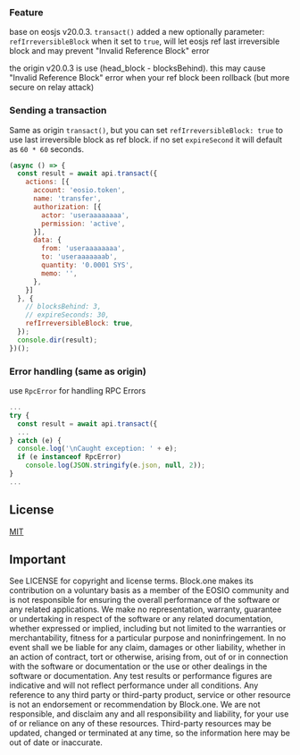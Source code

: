 ### Feature
base on eosjs v20.0.3. 
`transact()` added a new optionally parameter: `refIrreversibleBlock`
when it set to `true`, will let eosjs ref last irreversible block
and may prevent "Invalid Reference Block" error

the origin v20.0.3 is use (head_block - blocksBehind). this may cause "Invalid Reference Block" error when your ref block been rollback (but more secure on relay attack)

### Sending a transaction

Same as origin `transact()`, but you can set `refIrreversibleBlock: true` to use 
last irreversible block as ref block. if no set `expireSecond` it will default as `60 * 60` seconds.

```js
(async () => {
  const result = await api.transact({
    actions: [{
      account: 'eosio.token',
      name: 'transfer',
      authorization: [{
        actor: 'useraaaaaaaa',
        permission: 'active',
      }],
      data: {
        from: 'useraaaaaaaa',
        to: 'useraaaaaaab',
        quantity: '0.0001 SYS',
        memo: '',
      },
    }]
  }, {
    // blocksBehind: 3,
    // expireSeconds: 30,
    refIrreversibleBlock: true,
  });
  console.dir(result);
})();
```

### Error handling (same as origin)

use `RpcError` for handling RPC Errors
```js
...
try {
  const result = await api.transact({
  ...
} catch (e) {
  console.log('\nCaught exception: ' + e);
  if (e instanceof RpcError)
    console.log(JSON.stringify(e.json, null, 2));
}
...
```

## License

[MIT](./LICENSE)

## Important

See LICENSE for copyright and license terms.  Block.one makes its contribution on a voluntary basis as a member of the EOSIO community and is not responsible for ensuring the overall performance of the software or any related applications.  We make no representation, warranty, guarantee or undertaking in respect of the software or any related documentation, whether expressed or implied, including but not limited to the warranties or merchantability, fitness for a particular purpose and noninfringement. In no event shall we be liable for any claim, damages or other liability, whether in an action of contract, tort or otherwise, arising from, out of or in connection with the software or documentation or the use or other dealings in the software or documentation.  Any test results or performance figures are indicative and will not reflect performance under all conditions.  Any reference to any third party or third-party product, service or other resource is not an endorsement or recommendation by Block.one.  We are not responsible, and disclaim any and all responsibility and liability, for your use of or reliance on any of these resources. Third-party resources may be updated, changed or terminated at any time, so the information here may be out of date or inaccurate.
